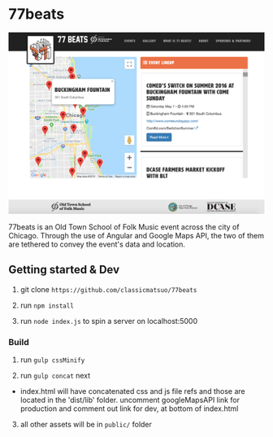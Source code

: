 # 77beats
![77beats.org](https://raw.githubusercontent.com/classicmatsuo/77beats/master/readme.png)

77beats is an Old Town School of Folk Music event across the city of Chicago. Through the use of Angular and Google Maps API, the two of them are tethered to convey the event's data and location.

## Getting started & Dev
1. git clone `https://github.com/classicmatsuo/77beats`

2. run `npm install` 

3. run `node index.js` to spin a server on localhost:5000

### Build
1. run `gulp cssMinify` 

2. run `gulp concat` next
  - index.html will have concatenated css and js file refs and those are located in the 'dist/lib' folder.
    uncomment googleMapsAPI link for production and comment out link for dev, at bottom of index.html
  
3. all other assets will be in `public/` folder

